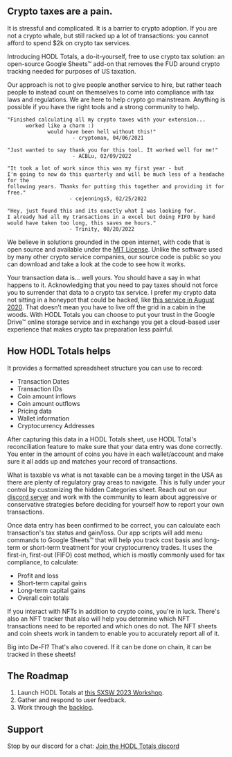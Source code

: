## Crypto taxes are a pain.

It is stressful and complicated. It is a barrier to crypto adoption. If you are not a crypto whale, but still racked up a lot of transactions: you cannot afford to spend $2k on crypto tax services.

Introducing HODL Totals, a do-it-yourself, free to use crypto tax solution: an open-source Google Sheets™ add-on that removes the FUD around crypto tracking needed for purposes of US taxation.

Our approach is not to give people another service to hire, but rather teach people to instead count on themselves to come into compliance with tax laws and regulations. We are here to help crypto go mainstream. Anything is possible if you have the right tools and a strong community to help.

```
"Finished calculating all my crypto taxes with your extension...
      worked like a charm :)
             would have been hell without this!"
                     - cryptoman, 04/06/2021

"Just wanted to say thank you for this tool. It worked well for me!"
                     - ACBLu, 02/09/2022

"It took a lot of work since this was my first year - but 
I'm going to now do this quarterly and will be much less of a headache for the 
following years. Thanks for putting this together and providing it for free."
                    - cejennings5, 02/25/2022

"Hey, just found this and its exactly what I was looking for. 
I already had all my transactions in a excel but doing FIFO by hand 
would have taken too long, this saves me hours."
                    - Trinity, 08/20/2022
```                                              

We believe in solutions grounded in the open internet, with code that is open source and available under the [MIT License](https://github.com/dogracer/hodl-totals/blob/main/LICENSE). Unlike the software used by many other crypto service companies, our source code is public so you can download and take a look at the code to see how it works.

Your transaction data is… well yours. You should have a say in what happens to it. Acknowledging that you need to pay taxes should not force you to surrender that data to a crypto tax service. I prefer my crypto data not sitting in a honeypot that could be hacked, like [this service in August 2020](https://www.tokenpost.com/More-than-1000-users-affected-in-a-cryptocurrency-tax-reporting-service-hack-5712). That doesn’t mean you have to live off the grid in a cabin in the woods. With HODL Totals you can choose to put your trust in the Google Drive™ online storage service and in exchange you get a cloud-based user experience that makes crypto tax preparation less painful.

## How HODL Totals helps
It provides a formatted spreadsheet structure you can use to record:
- Transaction Dates
- Transaction IDs
- Coin amount inflows
- Coin amount outflows
- Pricing data
- Wallet information
- Cryptocurrency Addresses

After capturing this data in a HODL Totals sheet, use HODL Total's reconciliation feature to make sure that your data entry was done correctly. You enter in the amount of coins you have in each wallet/account and make sure it all adds up and matches your record of transactions. 

What is taxable vs what is not taxable can be a moving target in the USA as there are plenty of regulatory gray areas to navigate. This is fully under your control by customizing the hidden Categories sheet. Reach out on our [discord server](https://discord.com/invite/TWuA9DzZth) and work with the community to learn about aggressive or conservative strategies before deciding for yourself how to report your own transactions.

Once data entry has been confirmed to be correct, you can calculate each transaction's tax status and gain/loss. Our app scripts will add menu commands to Google Sheets™ that will help you track cost basis and long-term or short-term treatment for your cryptocurrency trades. It uses the first-in, first-out (FIFO) cost method, which is mostly commonly used for tax compliance, to calculate:

- Profit and loss
- Short-term capital gains
- Long-term capital gains
- Overall coin totals

If you interact with NFTs in addition to crypto coins, you're in luck. There's also an NFT tracker that also will help you determine which NFT transactions need to be reported and which ones do not. The NFT sheets and coin sheets work in tandem to enable you to accurately report all of it.

Big into De-FI? That's also covered. If it can be done on chain, it can be tracked in these sheets!

## The Roadmap
1. Launch HODL Totals at [this SXSW 2023 Workshop](https://schedule.sxsw.com/2023/events/PP127906).
2. Gather and respond to user feedback.
3. Work through the [backlog](https://trello.com/b/5E0bbIr2/hodl-totals).

## Support
Stop by our discord for a chat: [Join the HODL Totals discord](https://discord.com/invite/TWuA9DzZth)
